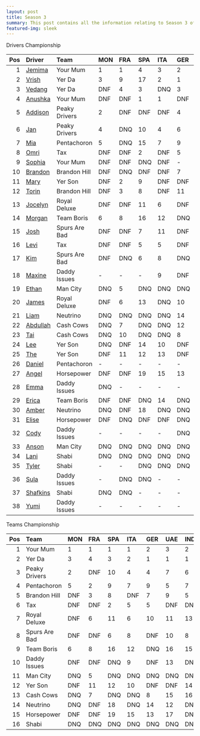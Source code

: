 ```yaml
---
layout: post 
title: Season 3 
summary: This post contains all the information relating to Season 3 of Formula j! 
featured-img: sleek 
--- 
```

Drivers Championship

|   Pos | Driver                                               | Team          | MON   | FRA   | SPA   | ITA   | GER   | UAE   | IND   | AUS   | JPN   | USA   | TAL   | BRA   |   Points |
|------:|:-----------------------------------------------------|:--------------|:------|:------|:------|:------|:------|:------|:------|:------|:------|:------|:------|:------|---------:|
|     1 | [Jemima](https://formulaj.github.io/Jemima_page)     | Your Mum      | 1     | 1     | 4     | 3     | 2     | 3     | 4     | 4     | 2     | DNF   | 4     | 3     |      178 |
|     2 | [Vrish](https://formulaj.github.io/Vrish_page)       | Yer Da        | 3     | 9     | 17    | 2     | 1     | 1     | 3     | 3     | 4     | DNF   | 3     | 2     |      157 |
|     3 | [Vedang](https://formulaj.github.io/Vedang_page)     | Yer Da        | DNF   | 4     | 3     | DNQ   | 3     | 2     | 1     | 1     | 1     | DNF   | 1     | DNF   |      129 |
|     4 | [Anushka](https://formulaj.github.io/Anushka_page)   | Your Mum      | DNF   | DNF   | 1     | 1     | DNF   | 4     | 2     | 2     | 3     | DNF   | 2     | 12    |      107 |
|     5 | [Addison](https://formulaj.github.io/Addison_page)   | Peaky Drivers | 2     | DNF   | DNF   | DNF   | 4     | 7     | 11    | 11    | 6     | 2     | 7     | 6     |       81 |
|     6 | [Jan](https://formulaj.github.io/Jan_page)           | Peaky Drivers | 4     | DNQ   | 10    | 4     | 6     | 8     | 6     | 7     | DNF   | DNF   | 9     | 7     |       60 |
|     7 | [Mia](https://formulaj.github.io/Mia_page)           | Pentachoron   | 5     | DNQ   | 15    | 7     | 9     | 5     | 9     | 13    | 5     | 4     | 8     | 8     |       59 |
|     8 | [Omri](https://formulaj.github.io/Omri_page)         | Tax           | DNF   | DNF   | 2     | DNF   | 5     | DNQ   | DNF   | 9     | DNF   | 1     | 18    | 10    |       47 |
|     9 | [Sophia](https://formulaj.github.io/Sophia_page)     | Your Mum      | DNF   | DNF   | DNQ   | DNF   | -     | -     | -     | 14    | 7     | DNF   | 11    | 1     |       44 |
|    10 | [Brandon](https://formulaj.github.io/Brandon_page)   | Brandon Hill  | DNF   | DNQ   | DNF   | DNF   | 7     | DNF   | 5     | DNF   | 9     | DNF   | 5     | 5     |       38 |
|    11 | [Mary](https://formulaj.github.io/Mary_page)         | Yer Son       | DNF   | 2     | 9     | DNF   | DNF   | 6     | 7     | DNF   | 8     | DNF   | DNF   | 9     |       34 |
|    12 | [Torin](https://formulaj.github.io/Torin_page)       | Brandon Hill  | DNF   | 3     | 8     | DNF   | 11    | 9     | 10    | 5     | 10    | DNF   | 10    | 11    |       28 |
|    13 | [Jocelyn](https://formulaj.github.io/Jocelyn_page)   | Royal Deluxe  | DNF   | DNF   | 11    | 6     | DNF   | 11    | DNF   | 12    | DNQ   | DNF   | DNF   | 4     |       26 |
|    14 | [Morgan](https://formulaj.github.io/Morgan_page)     | Team Boris    | 6     | 8     | 16    | 12    | DNQ   | DNQ   | DNQ   | DNQ   | DNQ   | 5     | DNQ   | DNF   |       23 |
|    15 | [Josh](https://formulaj.github.io/Josh_page)         | Spurs Are Bad | DNF   | DNF   | 7     | 11    | DNF   | DNQ   | 12    | 6     | DNF   | 7     | 6     | DNF   |       20 |
|    16 | [Levi](https://formulaj.github.io/Levi_page)         | Tax           | DNF   | DNF   | 5     | 5     | DNF   | DNF   | DNF   | 15    | 15    | DNF   | 15    | DNF   |       16 |
|    17 | [Kim](https://formulaj.github.io/Kim_page)           | Spurs Are Bad | DNF   | DNQ   | 6     | 8     | DNQ   | 10    | 8     | 8     | 11    | DNF   | DNF   | DNF   |       16 |
|    18 | [Maxine](https://formulaj.github.io/Maxine_page)     | Daddy Issues  | -     | -     | -     | 9     | DNF   | -     | -     | 10    | 16    | 3     | 16    | 15    |       15 |
|    19 | [Ethan](https://formulaj.github.io/Ethan_page)       | Man City      | DNQ   | 5     | DNQ   | DNQ   | DNQ   | DNQ   | DNQ   | DNQ   | DNQ   | DNQ   | DNQ   | 16    |        8 |
|    20 | [James](https://formulaj.github.io/James_page)       | Royal Deluxe  | DNF   | 6     | 13    | DNQ   | 10    | DNF   | 13    | DNF   | DNF   | DNQ   | DNQ   | 17    |        7 |
|    21 | [Liam](https://formulaj.github.io/Liam_page)         | Neutrino      | DNQ   | DNQ   | DNQ   | DNQ   | 14    | 12    | DNQ   | DNQ   | DNQ   | 6     | DNQ   | 14    |        6 |
|    22 | [Abdullah](https://formulaj.github.io/Abdullah_page) | Cash Cows     | DNQ   | 7     | DNQ   | DNQ   | 12    | DNQ   | DNQ   | DNQ   | 12    | DNF   | 14    | 13    |        4 |
|    23 | [Tai](https://formulaj.github.io/Tai_page)           | Cash Cows     | DNQ   | 10    | DNQ   | DNQ   | 8     | 15    | 16    | DNQ   | 14    | DNQ   | DNQ   | -     |        4 |
|    24 | [Lee](https://formulaj.github.io/Lee_page)           | Yer Son       | DNQ   | DNF   | 14    | 10    | DNF   | DNF   | 14    | DNF   | 13    | DNQ   | 13    | -     |        1 |
|    25 | [The](https://formulaj.github.io/The_page)           | Yer Son       | DNF   | 11    | 12    | 13    | DNF   | DNQ   | DNF   | DNQ   | -     | -     | -     | -     |        0 |
|    26 | [Daniel](https://formulaj.github.io/Daniel_page)     | Pentachoron   | -     | -     | -     | -     | -     | -     | -     | -     | -     | -     | 12    | -     |        0 |
|    27 | [Angel](https://formulaj.github.io/Angel_page)       | Horsepower    | DNF   | DNF   | 19    | 15    | 13    | DNQ   | DNF   | 17    | DNF   | DNF   | 19    | -     |        0 |
|    28 | [Emma](https://formulaj.github.io/Emma_page)         | Daddy Issues  | DNQ   | -     | -     | -     | -     | 13    | -     | -     | -     | DNQ   | -     | -     |        0 |
|    29 | [Erica](https://formulaj.github.io/Erica_page)       | Team Boris    | DNF   | DNF   | DNQ   | 14    | DNQ   | 16    | 15    | 16    | DNQ   | DNQ   | DNQ   | -     |        0 |
|    30 | [Amber](https://formulaj.github.io/Amber_page)       | Neutrino      | DNQ   | DNF   | 18    | DNQ   | DNQ   | 14    | DNQ   | DNQ   | DNQ   | DNF   | DNQ   | -     |        0 |
|    31 | [Elise](https://formulaj.github.io/Elise_page)       | Horsepower    | DNF   | DNQ   | DNF   | DNF   | DNQ   | 17    | DNQ   | DNF   | DNF   | DNQ   | 17    | -     |        0 |
|    32 | [Cody](https://formulaj.github.io/Cody_page)         | Daddy Issues  | -     | -     | -     | -     | DNQ   | DNF   | DNF   | -     | -     | -     | -     | -     |        0 |
|    33 | [Anson](https://formulaj.github.io/Anson_page)       | Man City      | DNQ   | DNQ   | DNQ   | DNQ   | DNQ   | DNQ   | DNQ   | DNQ   | DNQ   | DNQ   | DNQ   | -     |        0 |
|    34 | [Lani](https://formulaj.github.io/Lani_page)         | Shabi         | DNQ   | DNQ   | DNQ   | DNQ   | DNQ   | DNQ   | DNQ   | DNQ   | DNQ   | DNQ   | DNQ   | -     |        0 |
|    35 | [Tyler](https://formulaj.github.io/Tyler_page)       | Shabi         | -     | -     | DNQ   | DNQ   | DNQ   | DNQ   | DNQ   | DNQ   | DNQ   | DNQ   | DNQ   | -     |        0 |
|    36 | [Sula](https://formulaj.github.io/Sula_page)         | Daddy Issues  | -     | DNQ   | DNQ   | -     | -     | -     | -     | -     | DNQ   | -     | -     | -     |        0 |
|    37 | [Shafkins](https://formulaj.github.io/Shafkins_page) | Shabi         | DNQ   | DNQ   | -     | -     | -     | -     | -     | -     | -     | -     | -     | -     |        0 |
|    38 | [Yumi](https://formulaj.github.io/Yumi_page)         | Daddy Issues  | -     | -     | -     | -     | -     | -     | DNQ   | -     | -     | -     | -     | -     |        0 |


Teams Championship

|   Pos | Team          | MON   | FRA   | SPA   | ITA   | GER   | UAE   | IND   | AUS   | JPN   | USA   | TAL   | BRA   |   Points |
|------:|:--------------|:------|:------|:------|:------|:------|:------|:------|:------|:------|:------|:------|:------|---------:|
|     1 | Your Mum      | 1     | 1     | 1     | 1     | 2     | 3     | 2     | 2     | 2     | DNF   | 2     | 1     |      227 |
|     2 | Yer Da        | 3     | 4     | 3     | 2     | 1     | 1     | 1     | 1     | 1     | DNF   | 1     | 2     |      211 |
|     3 | Peaky Drivers | 2     | DNF   | 10    | 4     | 4     | 7     | 6     | 7     | 6     | 2     | 7     | 6     |      102 |
|     4 | Pentachoron   | 5     | 2     | 9     | 7     | 9     | 5     | 7     | 13    | 5     | 4     | 8     | 8     |       78 |
|     5 | Brandon Hill  | DNF   | 3     | 8     | DNF   | 7     | 9     | 5     | 5     | 9     | DNF   | 5     | 5     |       63 |
|     6 | Tax           | DNF   | DNF   | 2     | 5     | 5     | DNF   | DNF   | 9     | 15    | 1     | 15    | 10    |       55 |
|     7 | Royal Deluxe  | DNF   | 6     | 11    | 6     | 10    | 11    | 13    | 12    | DNF   | DNF   | DNF   | 4     |       33 |
|     8 | Spurs Are Bad | DNF   | DNF   | 6     | 8     | DNF   | 10    | 8     | 6     | 11    | 7     | 6     | DNF   |       29 |
|     9 | Team Boris    | 6     | 8     | 16    | 12    | DNQ   | 16    | 15    | 16    | DNQ   | 5     | DNQ   | DNF   |       23 |
|    10 | Daddy Issues  | DNF   | DNF   | DNQ   | 9     | DNF   | 13    | DNF   | 10    | 16    | 3     | 11    | 15    |       15 |
|    11 | Man City      | DNQ   | 5     | DNQ   | DNQ   | DNQ   | DNQ   | DNQ   | DNQ   | DNQ   | DNQ   | DNQ   | 16    |        8 |
|    12 | Yer Son       | DNF   | 11    | 12    | 10    | DNF   | DNF   | 14    | DNF   | 8     | DNF   | 13    | 9     |        8 |
|    13 | Cash Cows     | DNQ   | 7     | DNQ   | DNQ   | 8     | 15    | 16    | DNQ   | 12    | DNF   | 14    | 13    |        7 |
|    14 | Neutrino      | DNQ   | DNF   | 18    | DNQ   | 14    | 12    | DNQ   | DNQ   | DNQ   | 6     | DNQ   | 14    |        6 |
|    15 | Horsepower    | DNF   | DNF   | 19    | 15    | 13    | 17    | DNF   | 17    | DNF   | DNF   | 17    | -     |        0 |
|    16 | Shabi         | DNQ   | DNQ   | DNQ   | DNQ   | DNQ   | DNQ   | DNQ   | DNQ   | DNQ   | DNQ   | DNQ   | -     |        0 |
